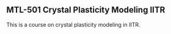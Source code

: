 ## MTL-501  Crystal Plasticity Modeling IITR 

This is a course on crystal plasticity modeling in IITR.


